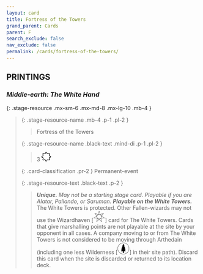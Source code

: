 ```yaml
---
layout: card
title: Fortress of the Towers
grand_parent: Cards
parent: F
search_exclude: false
nav_exclude: false
permalink: /cards/fortress-of-the-towers/
---
```


## PRINTINGS


### _Middle-earth: The White Hand_

{: .stage-resource .mx-sm-6 .mx-md-8 .mx-lg-10 .mb-4 }
> {: .stage-resource-name .mb-4 .p-1 .pl-2 }
> > <div class="card-mp"></div>
> > <div class="card-name">Fortress of the Towers</div>
>
> {: .stage-resource-name .black-text .mind-di .p-1 .pl-2 }
> > 3 ![](/assets/images/stage-point.svg)
>
> {: .card-classification .pr-2 }
> Permanent-event
>
> {: .stage-resource-text .black-text .p-2 }
> > _**Unique.**_ _May not be a starting stage card. Playable if you are Alatar, Pallando, or Saruman._ ***Playable on the White Towers.*** The White Towers is protected. Other Fallen-wizards may not use the Wizardhaven <nobr>[<img src="/assets/images/free-haven.svg">]</nobr> card for The White Towers. Cards that give marshalling points are not playable at the site by your opponent in all cases. A company moving to or from The White Towers is not considered to be moving through Arthedain (including one less Wilderness <nobr>[<img src="/assets/images/wilderness.svg">]</nobr> in their site path). Discard this card when the site is discarded or returned to its location deck.
> 
